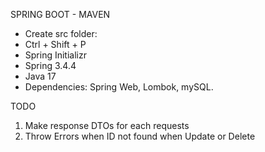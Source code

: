 SPRING BOOT - MAVEN
- Create src folder:
- Ctrl + Shift + P
- Spring Initializr
- Spring 3.4.4
- Java 17
- Dependencies: Spring Web, Lombok, mySQL.

TODO
1. Make response DTOs for each requests
2. Throw Errors when ID not found when Update or Delete
